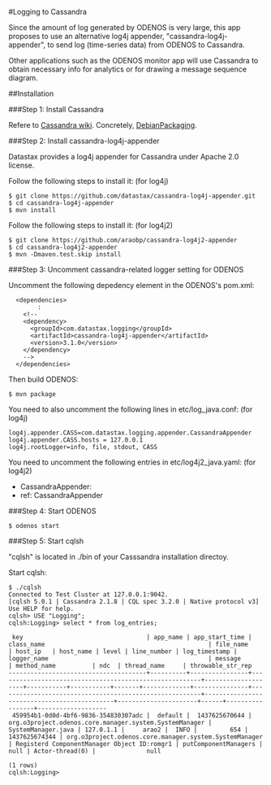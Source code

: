 #Logging to Cassandra

Since the amount of log generated by ODENOS is very large, this app proposes
to use an alternative log4j appender, "cassandra-log4j-appender", to send log
(time-series data) from ODENOS to Cassandra.

Other applications such as the ODENOS monitor app will use Cassandra to
obtain necessary info for analytics or for drawing a message sequence diagram.

##Installation

###Step 1: Install Cassandra

Refere to [Cassandra wiki](https://wiki.apache.org/cassandra/GettingStarted).
Concretely, [DebianPackaging](https://wiki.apache.org/cassandra/DebianPackaging).

###Step 2: Install cassandra-log4j-appender

Datastax provides a log4j appender for Cassandra under Apache 2.0 license.

Follow the following steps to install it: (for log4j)
```
$ git clone https://github.com/datastax/cassandra-log4j-appender.git
$ cd cassandra-log4j-appender
$ mvn install
```

Follow the following steps to install it: (for log4j2)
```
$ git clone https://github.com/araobp/cassandra-log4j2-appender
$ cd cassandra-log4j2-appender
$ mvn -Dmaven.test.skip install
```

###Step 3: Uncomment cassandra-related logger setting for ODENOS

Uncomment the following depedency element in the ODENOS's pom.xml:
```
  <dependencies>
        :
    <!--
    <dependency>
      <groupId>com.datastax.logging</groupId>
      <artifactId>cassandra-log4j-appender</artifactId>
      <version>3.1.0</version>
    </dependency>
    -->
  </dependencies> 
```

Then build ODENOS:
```
$ mvn package
```

You need to also uncomment the following lines in etc/log_java.conf: (for log4j)
```
log4j.appender.CASS=com.datastax.logging.appender.CassandraAppender
log4j.appender.CASS.hosts = 127.0.0.1
log4j.rootLogger=info, file, stdout, CASS
```

You need to uncomment the following entries in etc/log4j2_java.yaml: (for log4j2)

  - CassandraAppender:
  - ref: CassandraAppender

###Step 4: Start ODENOS

```
$ odenos start
```

###Step 5: Start cqlsh

"cqlsh" is located in ./bin of your Casssandra installation directoy.

Start cqlsh:
```
$ ./cqlsh
Connected to Test Cluster at 127.0.0.1:9042.
[cqlsh 5.0.1 | Cassandra 2.1.8 | CQL spec 3.2.0 | Native protocol v3]
Use HELP for help.
cqlsh> USE "Logging";
cqlsh:Logging> select * from log_entries;

 key                                  | app_name | app_start_time | class_name                                             | file_name          | host_ip   | host_name | level | line_number | log_timestamp | logger_name                                            | message                                     | method_name          | ndc  | thread_name     | throwable_str_rep
--------------------------------------+----------+----------------+--------------------------------------------------------+--------------------+-----------+-----------+-------+-------------+---------------+--------------------------------------------------------+---------------------------------------------+----------------------+------+-----------------+-------------------
 459954b1-0d0d-4bf6-9836-354830307adc |  default |  1437625670644 | org.o3project.odenos.core.manager.system.SystemManager | SystemManager.java | 127.0.1.1 |     arao2 |  INFO |         654 | 1437625674344 | org.o3project.odenos.core.manager.system.SystemManager | Registerd ComponentManager Object ID:romgr1 | putComponentManagers | null | Actor-thread(0) |              null

(1 rows)
cqlsh:Logging> 
```


